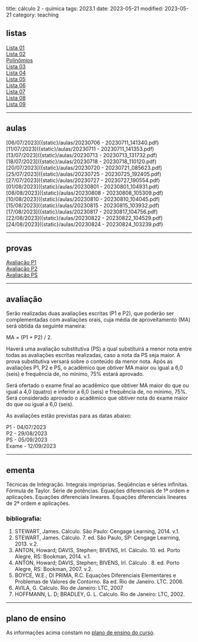 title: cálculo 2 - química
tags: 2023.1
date: 2023-05-21
modified: 2023-05-21
category: teaching
## listas

[Lista 01]({static}/listas/calculo2-01.pdf)  
[Lista 02]({static}/listas/calculo2-02.pdf)  
[Polinômios]({static}/listas/calculo2-polinomios.pdf)  
[Lista 03]({static}/listas/calculo2-03.pdf)  
[Lista 04]({static}/listas/calculo2-04.pdf)  
[Lista 05]({static}/listas/calculo2-05.pdf)  
[Lista 06]({static}/listas/calculo2-06.pdf)  
[Lista 07]({static}/listas/calculo2-10-2022.pdf)  
[Lista 08]({static}/listas/calculo2-08.pdf)  
[Lista 09]({static}/listas/calculo2-02-2022.pdf)  

---

## aulas

[06/07/2023]({static}/aulas/20230706 - 20230711_141340.pdf)  
[11/07/2023]({static}/aulas/20230711 - 20230711_141353.pdf)  
[13/07/2023]({static}/aulas/20230713 - 20230713_131732.pdf)  
[18/07/2023]({static}/aulas/20230718 - 20230718_110120.pdf)  
[20/07/2023]({static}/aulas/20230720 - 20230721_085623.pdf)  
[25/07/2023]({static}/aulas/20230725 - 20230725_192405.pdf)  
[27/07/2023]({static}/aulas/20230727 - 20230727_190554.pdf)  
[01/08/2023]({static}/aulas/20230801 - 20230801_104931.pdf)  
[08/08/2023]({static}/aulas/20230808 - 20230808_105309.pdf)  
[10/08/2023]({static}/aulas/20230810 - 20230810_104045.pdf)  
[15/08/2023]({static}/aulas/20230815 - 20230815_103932.pdf)  
[17/08/2023]({static}/aulas/20230817 - 20230817_104756.pdf)  
[22/08/2023]({static}/aulas/20230822 - 20230822_104529.pdf)  
[24/08/2023]({static}/aulas/20230824 - 20230824_103239.pdf)  

---

## provas

[Avaliação P1]({static}/provas/2023-1-calculo2-quimica-p1.pdf)  
[Avaliação P2]({static}/provas/2023-1-calculo2-quimica-p2.pdf)  
[Avaliação PS]({static}/provas/2023-1-calculo2-quimica-ps.pdf)  

---

## avaliação

Serão realizadas duas avaliações escritas (P1 e P2), que poderão ser
complementadas com avaliações orais, cuja média de aproveitamento (MA) será
obtida da seguinte maneira:

MA = (P1 + P2) / 2.

Haverá uma avaliação substitutiva (PS) a qual substituirá a menor nota entre
todas as avaliações escritas realizadas, caso a nota da PS seja maior. A prova
substitutiva versará sobre o conteúdo da menor nota. Após as avaliações P1, P2
e PS, o acadêmico que obtiver MA maior ou igual a 6,0 (seis) e frequência
de, no mínimo, 75% estará aprovado.

Será ofertado o exame final ao acadêmico que obtiver MA maior do que ou igual a
4,0 (quatro) e inferior a 6,0 (seis) e frequência de, no mínimo, 75%. Será
considerado aprovado o acadêmico que obtiver nota do exame maior do que ou
igual a 6,0 (seis).

As avaliações estão previstas para as datas abaixo:

P1 - 04/07/2023  
P2 - 29/08/2023  
PS - 05/09/2023  
Exame - 12/09/2023

---

## ementa
Técnicas de Integração. Integrais impróprias. Seqüências e séries infinitas.
Fórmula de Taylor.  Série de potências. Equações diferenciais de 1ª ordem e
aplicações. Equações diferenciais lineares.  Equações diferenciais lineares de
2ª ordem e aplicações.

### bibliografia:  
1. STEWART, James. Cálculo. São Paulo: Cengage Learning, 2014. v.1.
1. STEWART, James. Cálculo. 7. ed. São Paulo, SP: Cengage Learning, 2013. v.2.
3. ANTON, Howard; DAVIS, Stephen; BIVENS, Irl. Cálculo. 10. ed. Porto Alegre,
   RS: Bookman, 2014. v.1.
3. ANTON, Howard; DAVIS, Stephen; BIVENS, Irl. Cálculo . 8. ed. Porto Alegre,
   RS: Bookman, 2007. v.2.
4. BOYCE, W.E.; DI PRIMA, R.C. Equações Diferenciais Elementares e Problemas de
   Valores de Contorno. 8a ed. Rio de Janeiro. LTC. 2006.
5. AVILA, G. Calculo. Rio de Janeiro: LTC, 2007
7. HOFFMANN, L. D; BRADLEY, G. L. Calculo. Rio de Janeiro: LTC, 2002.

---

## plano de ensino
As informações acima constam no [plano de ensino do
curso]({static}/planos/2023-1-calculo2-quimica.pdf).
